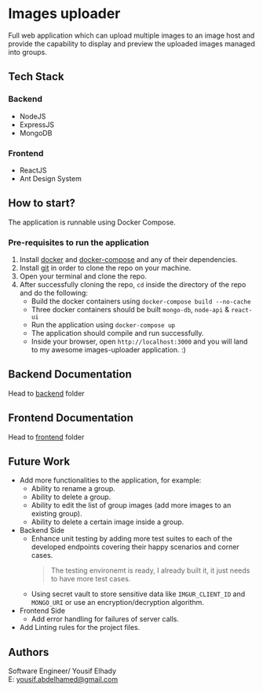 # Images uploader
Full web application which can upload multiple images to an image host and provide the capability to display and preview the uploaded images managed into groups.

## Tech Stack
### Backend
- NodeJS
- ExpressJS
- MongoDB

### Frontend
- ReactJS
- Ant Design System

## How to start?
The application is runnable using Docker Compose.
### Pre-requisites to run the application
1. Install [docker](https://docs.docker.com/get-docker/) and [docker-compose](https://docs.docker.com/compose/install/) and any of their dependencies.
2. Install [git](https://git-scm.com/downloads) in order to clone the repo on your machine.
3. Open your terminal and clone the repo.
4. After successfully cloning the repo, `cd` inside the directory of the repo and do the following:
   - Build the docker containers using `docker-compose build --no-cache`
   - Three docker containers should be built `mongo-db`, `node-api` & `react-ui`
   - Run the application using `docker-compose up`
   - The application should compile and run successfully.
   - Inside your browser, open `http://localhost:3000` and you will land to my awesome images-uploader application. :)

## Backend Documentation
Head to [backend](https://github.com/yousifelhady/images_uploader/tree/main/backend) folder

## Frontend Documentation
Head to [frontend](https://github.com/yousifelhady/images_uploader/tree/main/frontend) folder

## Future Work
- Add more functionalities to the application, for example:
  - Ability to rename a group.
  - Ability to delete a group.
  - Ability to edit the list of group images (add more images to an existing group).
  - Ability to delete a certain image inside a group.
- Backend Side
  - Enhance unit testing by adding more test suites to each of the developed endpoints covering their happy scenarios and corner cases.
    > The testing environemt is ready, I already built it, it just needs to have more test cases.
  - Using secret vault to store sensitive data like `IMGUR_CLIENT_ID` and `MONGO_URI` or use an encryption/decryption algorithm.
- Frontend Side
  - Add error handling for failures of server calls.
- Add Linting rules for the project files.

## Authors
Software Engineer/ Yousif Elhady<br />
E: yousif.abdelhamed@gmail.com
